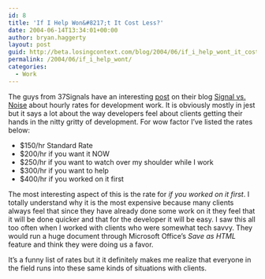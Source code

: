 ```yaml
---
id: 8
title: 'If I Help Won&#8217;t It Cost Less?'
date: 2004-06-14T13:34:01+00:00
author: bryan.haggerty
layout: post
guid: http://beta.losingcontext.com/blog/2004/06/if_i_help_wont_it_cost_less.php
permalink: /2004/06/if_i_help_wont/
categories:
  - Work
---
```

The guys from 37Signals have an interesting [post](http://www.37signals.com/svn/archives/000717.php "See the entry in it's full glory") on their blog [Signal vs. Noise](http://www.37signals.com/svn/ "Visit their blog") about hourly rates for development work. It is obviously mostly in jest but it says a lot about the way developers feel about clients getting their hands in the nitty gritty of development. For wow factor I&#8217;ve listed the rates below:

  * $150/hr Standard Rate
  * $200/hr if you want it NOW
  * $250/hr if you want to watch over my shoulder while I work
  * $300/hr if you want to help
  * $400/hr if you worked on it first

The most interesting aspect of this is the rate for _if you worked on it first_. I totally understand why it is the most expensive because many clients always feel that since they have already done some work on it they feel that it will be done quicker and that for the developer it will be easy. I saw this all too often when I worked with clients who were somewhat tech savvy. They would run a huge document through Microsoft Office&#8217;s _Save as HTML_ feature and think they were doing us a favor.

It&#8217;s a funny list of rates but it it definitely makes me realize that everyone in the field runs into these same kinds of situations with clients.